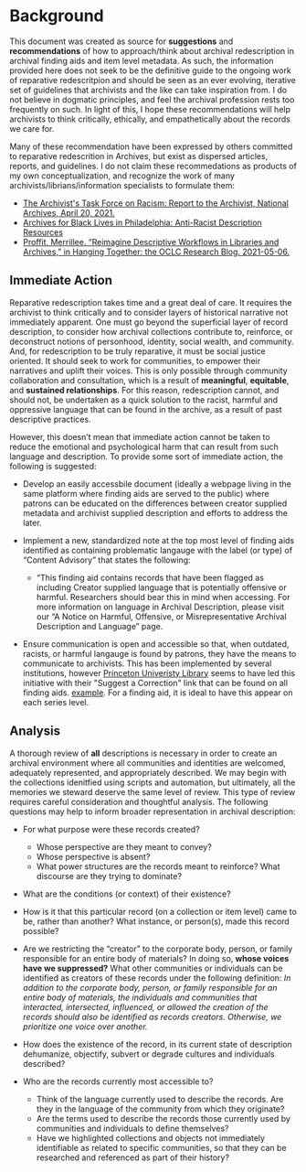 # Background

This document was created as source for **suggestions** and **recommendations** of how to approach/think about archival redescription in archival finding aids and item level metadata. As such, the information provided here does not seek to be the definitive guide to the ongoing work of reparative redescritpion and should be seen as an ever evolving, iterative set of guidelines that archivists and the like can take inspiration from. I do not believe in dogmatic principles, and feel the archival profession rests too frequently on such. In light of this, I hope these recommendations will help archivists to think critically, ethically, and empathetically about the records we care for. 

Many of these recommendation have been expressed by others committed to reparative redescrition in Archives, but exist as dispersed articles, reports, and guidelines. I do not claim these recommedations as products of my own conceptualization, and recognize the work of many archivists/librians/information specialists to formulate them:

- [The Archivist's Task Force on Racism: Report to the Archivist, National Archives, April 20, 2021.](https://www.archives.gov/files/news/archivists-task-force-on-racism-report.pdf)
- [Archives for Black Lives in Philadelphia: Anti-Racist Description Resources](https://archivesforblacklives.files.wordpress.com/2019/10/ardr_final.pdf)
- [Proffit, Merrillee. “Reimagine Descriptive Workflows in Libraries and Archives,” in Hanging Together: the OCLC Research Blog. 2021-05-06.](https://hangingtogether.org/?p=9309)


## Immediate Action 

Reparative redescription takes time and a great deal of care. It requires the archivist to think critically and to consider layers of historical narrative not immediately apparent. One must go beyond the superficial layer of record description, to consider how archival collections contribute to, reinforce, or deconstruct notions of personhood, identity, social wealth, and community. And, for redescription to be truly reparative, it must be social justice oriented. It should seek to work for communities, to empower their narratives and uplift their voices. This is only possible through community collaboration and consultation, which is a result of **meaningful**, **equitable**, and **sustained relationships**. For this reason, redescription cannot, and should not, be undertaken as a quick solution to the racist, harmful and oppressive language that can be found in the archive, as a result of past descriptive practices. 

However, this doesn’t mean that immediate action cannot be taken to reduce the emotional and psychological harm that can result from such language and description. To provide some sort of immediate action, the following is suggested:

- Develop an easily accessbile document (ideally a webpage living in the same platform where finding aids are served to the public) where patrons can be educated on the differences between creator supplied metadata and archivist supplied description and efforts to address the later. 

- Implement a new, standardized note at the top most level of finding aids identified as containing problematic langauge with the label (or type) of “Content Advisory” that states the following: 
  - “This finding aid contains records that have been flagged as including Creator supplied language that is potentially offensive or harmful. Researchers should bear this in mind when accessing. For more information on language in Archival Description, please visit our “A Notice on Harmful, Offensive, or Misrepresentative Archival Description and Language” page.

- Ensure communication is open and accessible so that, when outdated, racists, or harmful langauge is found by patrons, they have the means to communicate to archivists. This has been implemented by several institutions, however [Princeton Univeristy Library](https://findingaids.princeton.edu/) seems to have led this initiative with their "Suggest a Correction" link that can be found on all finding aids. [example](https://findingaids.princeton.edu/catalog/C1052_c01). For a finding aid, it is ideal to have this appear on each series level. 

## Analysis 

A thorough review of **all** descriptions is necessary in order to create an archival environment where all communities and identities are welcomed, adequately represented, and appropriately described. We may begin with the collections idenitfied using scripts and automation, but ultimately, all the memories we steward deserve the same level of review. This type of review requires careful consideration and thoughtful analysis. The following questions may help to inform broader representation in archival description: 

- For what purpose were these records created?
   - Whose perspective are they meant to convey?
   - Whose perspective is absent?
   - What power structures are the records meant to reinforce? What discourse are they trying to dominate?

- What are the conditions (or context) of their existence?

- How is it that this particular record (on a collection or item level) came to be, rather than another? What instance, or person(s), made this record possible?

- Are we restricting the “creator” to the corporate body, person, or family responsible for an entire body of materials? In doing so, **whose voices have we suppressed?** What other communities or individuals can be identified as creators of these records under the following definition: *In addition to the corporate body, person, or family responsible for an entire body of materials, the individuals and communities that interacted, intersected, influenced, or allowed the creation of the records should also be identified as records creators. Otherwise, we prioritize one voice over another.*

- How does the existence of the record, in its current state of description dehumanize, objectify, subvert or degrade cultures and individuals described?

- Who are the records currently most accessible to?
  - Think of the language currently used to describe the records. Are they in the language of the community from which they originate?
  - Are the terms used to describe the records those currently used by communities and individuals to define themselves? 
  - Have we highlighted collections and objects not immediately identifiable as related to specific communities, so that they can be researched and referenced as part of their history?


